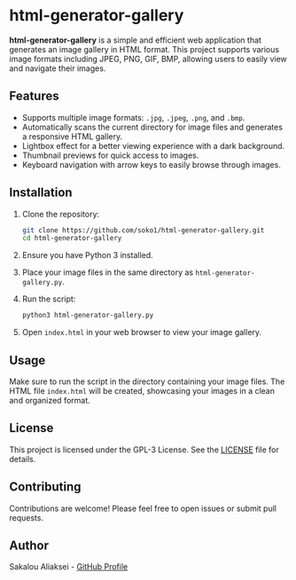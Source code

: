# html-generator-gallery

**html-generator-gallery** is a simple and efficient web application that generates an image gallery in HTML format. This project supports various image formats including JPEG, PNG, GIF, BMP, allowing users to easily view and navigate their images.

## Features

- Supports multiple image formats: `.jpg`, `.jpeg`, `.png`, and `.bmp`.
- Automatically scans the current directory for image files and generates a responsive HTML gallery.
- Lightbox effect for a better viewing experience with a dark background.
- Thumbnail previews for quick access to images.
- Keyboard navigation with arrow keys to easily browse through images.

## Installation

1. Clone the repository:
   ```bash
   git clone https://github.com/soko1/html-generator-gallery.git
   cd html-generator-gallery
   ```

2. Ensure you have Python 3 installed.

3. Place your image files in the same directory as `html-generator-gallery.py`.

4. Run the script:
   ```bash
   python3 html-generator-gallery.py
   ```

5. Open `index.html` in your web browser to view your image gallery.

## Usage

Make sure to run the script in the directory containing your image files. The HTML file `index.html` will be created, showcasing your images in a clean and organized format.

## License

This project is licensed under the GPL-3 License. See the [LICENSE](LICENSE) file for details.

## Contributing

Contributions are welcome! Please feel free to open issues or submit pull requests.

## Author

Sakalou Aliaksei - [GitHub Profile](https://github.com/soko1)


